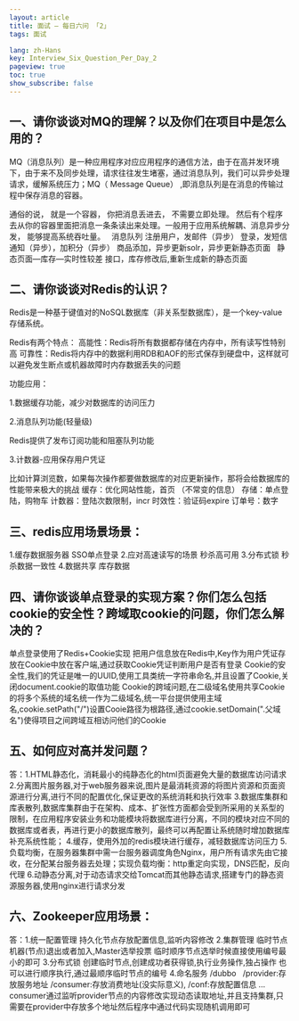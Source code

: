 ```yaml
---
layout: article
title: 面试 — 每日六问 「2」
tags: 面试

lang: zh-Hans
key: Interview_Six_Question_Per_Day_2
pageview: true
toc: true
show_subscribe: false
---
```


## 一、请你谈谈对MQ的理解？以及你们在项目中是怎么用的？

MQ（消息队列）是一种应用程序对应应用程序的通信方法，由于在高并发环境下，由于来不及同步处理，请求往往发生堵塞，通过消息队列，我们可以异步处理请求，缓解系统压力；MQ（ Message Queue） ,即消息队列是在消息的传输过程中保存消息的容器。

通俗的说， 就是一个容器， 你把消息丢进去， 不需要立即处理。 然后有个程序去从你的容器里面把消息一条条读出来处理。一般用于应用系统解耦、消息异步分发， 能够提高系统吞吐量。
 
消息队列
注册用户，发邮件（异步）
登录，发短信通知（异步），加积分（异步）
商品添加，异步更新solr，异步更新静态页面
 
静态页面—库存—实时性较差
接口，库存修改后,重新生成新的静态页面
 
## 二、请你谈谈对Redis的认识？

Redis是一种基于键值对的NoSQL数据库（非关系型数据库），是一个key-value存储系统。

Redis有两个特点：
高能性：Redis将所有数据都存储在内存中，所有读写性特别高
可靠性：Redis将内存中的数据利用RDB和AOF的形式保存到硬盘中，这样就可以避免发生断点或机器故障时内存数据丢失的问题

功能应用：

1.数据缓存功能，减少对数据库的访问压力

2.消息队列功能(轻量级)

Redis提供了发布订阅功能和阻塞队列功能

3.计数器-应用保存用户凭证

比如计算浏览数，如果每次操作都要做数据库的对应更新操作，那将会给数据库的性能带来极大的挑战
缓存：优化网站性能，首页 （不常变的信息）
存储：单点登陆，购物车
计数器：登陆次数限制，incr
时效性：验证码expire
订单号：数字
 
## 三、redis应用场景场景：

1.缓存数据服务器
SSO单点登录
2.应对高速读写的场景
秒杀高可用
3.分布式锁
秒杀数据一致性
4.数据共享
库存数据

## 四、请你谈谈单点登录的实现方案？你们怎么包括cookie的安全性？跨域取cookie的问题，你们怎么解决的？

单点登录使用了Redis+Cookie实现
把用户信息放在Redis中,Key作为用户凭证存放在Cookie中放在客户端,通过获取Cookie凭证判断用户是否有登录
Cookie的安全性,我们的凭证是唯一的UUID,使用工具类统一字符串命名,并且设置了Cookie,关闭document.cookie的取值功能
Cookie的跨域问题,在二级域名使用共享Cookie的将多个系统的域名统一作为二级域名,统一平台提供使用主域名,cookie.setPath("/")设置Cooie路径为根路径,通过cookie.setDomain(".父域名")使得项目之间跨域互相访问他们的Cookie
 
## 五、如何应对高并发问题？

答：1.HTML静态化，消耗最小的纯静态化的html页面避免大量的数据库访问请求
2.分离图片服务器,对于web服务器来说,图片是最消耗资源的将图片资源和页面资源进行分离,进行不同的配置优化,保证更改的系统消耗和执行效率
3.数据库集群和库表散列,数据库集群由于在架构、成本、扩张性方面都会受到所采用的关系型的限制，在应用程序安装业务和功能模块将数据库进行分离，不同的模块对应不同的数据库或者表，再进行更小的数据库散列，最终可以再配置让系统随时增加数据库补充系统性能；
4.缓存，使用外加的redis模块进行缓存，减轻数据库访问压力
5.负载均衡，在服务器集群中需一台服务器调度角色Nginx，用户所有请求先由它接收，在分配某台服务器去处理；实现负载均衡：http重定向实现，DNS匹配，反向代理
6.动静态分离,对于动态请求交给Tomcat而其他静态请求,搭建专门的静态资源服务器,使用nginx进行请求分发
 
## 六、Zookeeper应用场景：
答：1.统一配置管理
持久化节点存放配置信息,监听内容修改
2.集群管理
临时节点机器(节点)退出或者加入,Master选举投票
临时顺序节点选举时候直接使用编号最小的即可
3.分布式锁
创建临时节点,创建成功者获得锁,执行业务操作,独占操作
也可以进行顺序执行,通过最顺序临时节点的编号
4.命名服务
/dubbo
 
/provider:存放服务地址
/consumer:存放消费地址(没实际意义),
/conf:存放配置信息
…
consumer通过监听provider节点的内容修改实现动态读取地址,并且支持集群,只需要在provider中存放多个地址然后程序中通过代码实现随机调用即可

